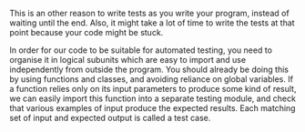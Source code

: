 
This is an other reason to write tests as you write your program, instead of waiting until the end.
 Also, it might take a lot of time to write the tests at that point because your code might be stuck.

In order for our code to be suitable for automated testing, you need to organise it in logical subunits which are easy to import and use independently from outside the program. You should already be doing this by using functions and classes, and avoiding reliance on global variables. If a function relies only on its input parameters to produce some kind of result, we can easily import this function into a separate testing module, and check that various examples of input produce the expected results. Each matching set of input and expected output is called a test case.